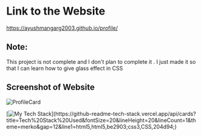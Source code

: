 # Link to the Website
https://ayushmangarg2003.github.io/profile/

## Note:
This project is not complete and I don't plan to complete it . I just made it so that I can learn how to give glass effect in CSS

## Screenshot of Website
![ProfileCard](https://user-images.githubusercontent.com/105537793/212304534-78d95d20-8e70-4cc3-8544-e07535921374.png)

[![My Tech Stack](https://github-readme-tech-stack.vercel.app/api/cards?title=Tech%20Stack%20Used&fontSize=24&lineHeight=20&lineCount=1&theme=merko&gap=12&line1=html5,html5,be2903;css3,CSS,204d94;)](https://github-readme-tech-stack.vercel.app/api/cards?title=Tech%20Stack%20Used&fontSize=20&lineHeight=20&lineCount=1&theme=merko&gap=12&line1=html5,html5,be2903;css3,CSS,204d94;)

